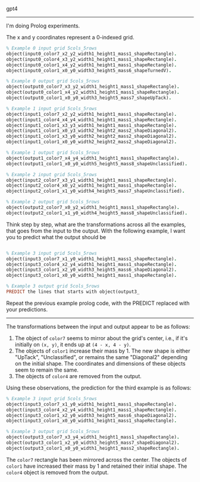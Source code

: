 gpt4

---

I'm doing Prolog experiments.


The x and y coordinates represent a 0-indexed grid.


```prolog
% Example 0 input grid 5cols_5rows
object(input0_color7_x2_y2_width1_height1_mass1_shapeRectangle).
object(input0_color4_x3_y2_width1_height1_mass1_shapeRectangle).
object(input0_color1_x4_y2_width1_height1_mass1_shapeRectangle).
object(input0_color1_x0_y0_width3_height5_mass6_shapeTurnedV).

% Example 0 output grid 5cols_5rows
object(output0_color7_x3_y2_width1_height1_mass1_shapeRectangle).
object(output0_color1_x4_y2_width1_height1_mass1_shapeRectangle).
object(output0_color1_x0_y0_width3_height5_mass7_shapeUpTack).

% Example 1 input grid 5cols_5rows
object(input1_color7_x2_y2_width1_height1_mass1_shapeRectangle).
object(input1_color4_x4_y4_width1_height1_mass1_shapeRectangle).
object(input1_color1_x3_y3_width1_height1_mass1_shapeRectangle).
object(input1_color1_x0_y3_width2_height2_mass2_shapeDiagonal2).
object(input1_color1_x3_y0_width2_height2_mass2_shapeDiagonal2).
object(input1_color1_x0_y0_width2_height2_mass2_shapeDiagonal2).

% Example 1 output grid 5cols_5rows
object(output1_color7_x4_y4_width1_height1_mass1_shapeRectangle).
object(output1_color1_x0_y0_width5_height5_mass8_shapeUnclassified).

% Example 2 input grid 5cols_5rows
object(input2_color7_x3_y1_width1_height1_mass1_shapeRectangle).
object(input2_color4_x0_y2_width1_height1_mass1_shapeRectangle).
object(input2_color1_x1_y0_width4_height5_mass7_shapeUnclassified).

% Example 2 output grid 5cols_5rows
object(output2_color7_x0_y2_width1_height1_mass1_shapeRectangle).
object(output2_color1_x1_y0_width4_height5_mass8_shapeUnclassified).
```


Think step by step, what are the transformations across all the examples, that goes from the input to the output.
With the following example, I want you to predict what the output should be


```prolog

% Example 3 input grid 5cols_5rows
object(input3_color7_x1_y0_width1_height1_mass1_shapeRectangle).
object(input3_color4_x2_y4_width1_height1_mass1_shapeRectangle).
object(input3_color1_x2_y0_width3_height5_mass6_shapeDiagonal2).
object(input3_color1_x0_y0_width1_height1_mass1_shapeRectangle).

% Example 3 output grid 5cols_5rows
PREDICT the lines that starts with object(output3_
```
Repeat the previous example prolog code, with the PREDICT replaced with your predictions.

---

The transformations between the input and output appear to be as follows:

1. The object of `color7` seems to mirror about the grid's center, i.e., if it's initially on `(x, y)`, it ends up at `(4 - x, 4 - y)`.
2. The objects of `color1` increase their mass by 1. The new shape is either "UpTack", "Unclassified", or remains the same "Diagonal2" depending on the initial shape. The coordinates and dimensions of these objects seem to remain the same.
3. The objects of `color4` are removed from the output.

Using these observations, the prediction for the third example is as follows:

```prolog
% Example 3 input grid 5cols_5rows
object(input3_color7_x1_y0_width1_height1_mass1_shapeRectangle).
object(input3_color4_x2_y4_width1_height1_mass1_shapeRectangle).
object(input3_color1_x2_y0_width3_height5_mass6_shapeDiagonal2).
object(input3_color1_x0_y0_width1_height1_mass1_shapeRectangle).

% Example 3 output grid 5cols_5rows
object(output3_color7_x3_y4_width1_height1_mass1_shapeRectangle).
object(output3_color1_x2_y0_width3_height5_mass7_shapeDiagonal2).
object(output3_color1_x0_y0_width1_height1_mass2_shapeRectangle).
```
The `color7` rectangle has been mirrored across the center. The objects of `color1` have increased their mass by 1 and retained their initial shape. The `color4` object is removed from the output.


